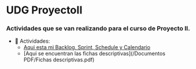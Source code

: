 # UDG  ProyectoII

### Actividades que se van realizando para el curso de Proyecto II.
- :file_folder: Actividades:
  + [Aqui esta mi Backlog, Sprint, Schedule y Calendario](Docs-proyecto.pdf)
  + [Aqui se encuentran las fichas descriptivas](/Documentos PDF/Fichas descriptivas.pdf)
